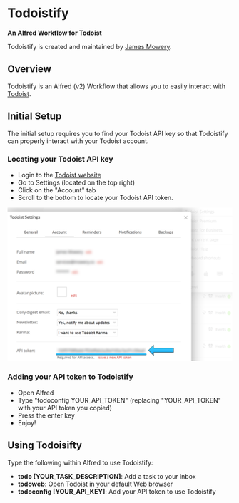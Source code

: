 # Todoistify
**An Alfred Workflow for Todoist**

Todoistify is created and maintained by [James Mowery](http://mowery.co/).

## Overview

Todoistify is an Alfred (v2) Workflow that allows you to easily interact with [Todoist](https://todoist.com/).

## Initial Setup

The initial setup requires you to find your Todoist API key so that Todoistify can properly interact with your Todoist account.

### Locating your Todoist API key

* Login to the [Todoist website](https://todoist.com/)
* Go to Settings (located on the top right)
* Click on the "Account" tab
* Scroll to the bottom to locate your Todoist API token. 

![Locating your Todoist API token](img/docs_api_key.png)

### Adding your API token to Todoistify

* Open Alfred
* Type "todoconfig YOUR_API_TOKEN" (replacing "YOUR_API_TOKEN" with your API token you copied)
* Press the enter key
* Enjoy!

## Using Todoisifty

Type the following within Alfred to use Todoistify:

* **todo [YOUR_TASK_DESCRIPTION]**: Add a task to your inbox
* **todoweb**: Open Todoist in your default Web browser
* **todoconfig [YOUR_API_KEY]**: Add your API token to use Todoistify